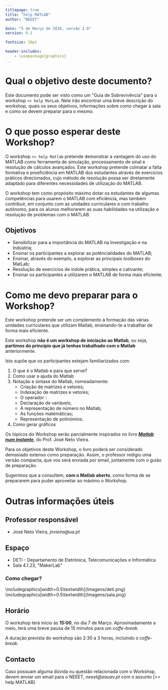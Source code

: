 ```yaml
---
titlepage: true
title: "help MATLAB"
author: "NEEET"

date: "5 de Março de 2018, versão 1.0"
version: 0.1

fontsize: 10pt

header-includes:
	- \usepackage{graphicx}
...
```


# Qual o objetivo deste documento?
Este documento pode ser visto como um "Guia de Sobrevivência" para o workshop `>> help MatLab`. Nele irão encontrar uma breve descrição do workshop, quais os seus objetivos, informações sobre como chegar à sala e como se devem preparar para o mesmo.


# O que posso esperar deste Workshop?
O workshop `>> help Matlab` pretende demonstrar a vantagem do uso do MATLAB como ferramenta de simulação, processamento de sinal e resolução de cálculos avançados. Este workshop pretende colmatar a falta formativa e proeficiência em MATLAB dos estudantes através de exercícios práticos direcionados, cujo método de resolução possa ser diretamente adaptado para diferentes necessidades de utilização do MATLAB. 

O workshop tem como propósito máximo dotar os estudantes de algumas competências para usarem o MATLAB com eficiência, mas também contribuir, em conjunto com as unidades curriculares e com trabalho autónomo, para os alunos melhorarem as suas habilidades na utilização e resolução de problemas com o MATLAB.


## Objetivos 
- Sensibilizar para a importância do MATLAB na Investigação e na Indústria;
- Ensinar os participantes a explorar as potêncialidades do MATLAB;
- Ensinar, através do exemplo, a explorar as principais _toolboxes_ do MatLab;
- Resolução de exercícios de índole prática, simples e cativante;
- Ensinar os participantes a utilizarem o MATLAB de forma mais eficiente.

# Como me devo preparar para o Workshop?
Este workshop pretende ser um complemento à formação das várias unidades curriculares que utilizam Matlab, ensinando-te a trabalhar de forma mais eficiente.

Este workshop **não é um workshop de iniciação ao Matlab**, ou seja, **partimos do princípio que já tenhas trabalhado com o Matlab** anteriormente.
	
Isto supõe que os participantes estejam familiarizados com:

1.	O que é o Matlab e para que serve? 
2. Como usar a ajuda do Matlab
3.	Notação e sintaxe do Matlab, nomeadamente:
	- Criação de matrizes e vetores;
	- Indexação de matrizes e vetores;
	- O operador `:`
	- Declaração de variáveis;
	- A representação de número no Matlab;
	- As funções matemáticas;
	- Representação de polinómios.
4. Como gerar gráficos


Os tópicos do Workshop serão parcialmente inspirados no livro [***Matlab num instante***](https://www.google.pt/url?sa=t&rct=j&q=&esrc=s&source=web&cd=1&ved=0ahUKEwjds4qgmczZAhVIShQKHXTUCBUQFggzMAA&url=http%3A%2F%2Fsweet.ua.pt%2Fjnvieira%2Fmydocs%2Fmatlabnuminstante.pdf&usg=AOvVaw1dZHaZgg1Y1qisz94sxHEj), do Prof. José Neto Vieira.

Para os objetivos deste Workshop, o livro poderá ser considerado demasiado extenso como preparação. Assim, o professor redigiu uma versão compacta, que vos será enviada por email, juntamente com o guião de preparação.

Sugerimos que a consultem, **com o Matlab aberto**, como forma de se prepararem para puder aproveitar ao máximo o Workshop.


# Outras informações úteis 
## Professor responsável
- José Neto Vieira, _jnvieira@ua.pt_

## Espaço
- DETI - Departamento de Eletrónica, Telecomunicações e Informática
- Sala 4.1.23, "MakerLab"

### Como chegar?
\includegraphics[width=0.5\textwidth]{Imagens/deti.png}
\includegraphics[width=0.5\textwidth]{Imagens/sala.png}

## Horário
O workshop terá início ás **15:00**, no dia 7 de Março. Aproximadamente a meio, terá uma breve pausa  de 15 minutos para um _coffe-break_.

A duração prevista do workshop são 2:30 a 3 horas, incluindo o _coffe-break_.

## Contacto
Caso possuam alguma dúvida ou questão relacionada com o Workshop, devem enviar um email para o NEEET,
_neeet@aauav.pt_ com o assunto [>> help MATLAB]


